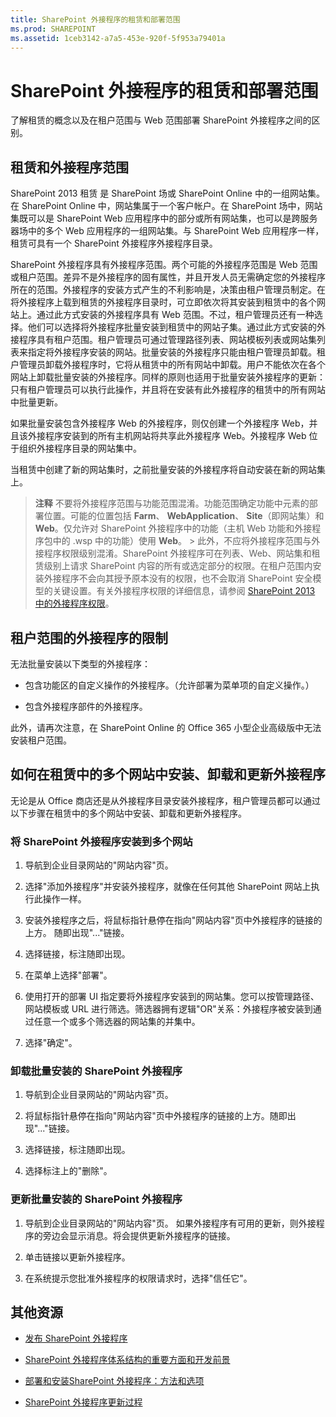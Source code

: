 ```yaml
---
title: SharePoint 外接程序的租赁和部署范围
ms.prod: SHAREPOINT
ms.assetid: 1ceb3142-a7a5-453e-920f-5f953a79401a
---
```



# SharePoint 外接程序的租赁和部署范围
了解租赁的概念以及在租户范围与 Web 范围部署 SharePoint 外接程序之间的区别。
## 租赁和外接程序范围
<a name="AppScope"> </a>

SharePoint 2013 租赁 是 SharePoint 场或 SharePoint Online 中的一组网站集。在 SharePoint Online 中，网站集属于一个客户帐户。在 SharePoint 场中，网站集既可以是 SharePoint Web 应用程序中的部分或所有网站集，也可以是跨服务器场中的多个 Web 应用程序的一组网站集。与 SharePoint Web 应用程序一样，租赁可具有一个 SharePoint 外接程序外接程序目录。



SharePoint 外接程序具有外接程序范围。两个可能的外接程序范围是 Web 范围或租户范围。差异不是外接程序的固有属性，并且开发人员无需确定您的外接程序所在的范围。外接程序的安装方式产生的不利影响是，决策由租户管理员制定。在将外接程序上载到租赁的外接程序目录时，可立即依次将其安装到租赁中的各个网站上。通过此方式安装的外接程序具有 Web 范围。不过，租户管理员还有一种选择。他们可以选择将外接程序批量安装到租赁中的网站子集。通过此方式安装的外接程序具有租户范围。租户管理员可通过管理路径列表、网站模板列表或网站集列表来指定将外接程序安装的网站。批量安装的外接程序只能由租户管理员卸载。租户管理员卸载外接程序时，它将从租赁中的所有网站中卸载。用户不能依次在各个网站上卸载批量安装的外接程序。同样的原则也适用于批量安装外接程序的更新：只有租户管理员可以执行此操作，并且将在安装有此外接程序的租赁中的所有网站中批量更新。



如果批量安装包含外接程序 Web 的外接程序，则仅创建一个外接程序 Web，并且该外接程序安装到的所有主机网站将共享此外接程序 Web。外接程序 Web 位于组织外接程序目录的网站集中。



当租赁中创建了新的网站集时，之前批量安装的外接程序将自动安装在新的网站集上。




> **注释**
> 不要将外接程序范围与功能范围混淆。功能范围确定功能中元素的部署位置。可能的位置包括 **Farm**、 **WebApplication**、 **Site**（即网站集）和 **Web**。仅允许对 SharePoint 外接程序中的功能（主机 Web 功能和外接程序包中的 .wsp 中的功能）使用 **Web**。 > 此外，不应将外接程序范围与外接程序权限级别混淆。SharePoint 外接程序可在列表、Web、网站集和租赁级别上请求 SharePoint 内容的所有或选定部分的权限。在租户范围内安装外接程序不会向其授予原本没有的权限，也不会取消 SharePoint 安全模型的关键设置。有关外接程序权限的详细信息，请参阅  [SharePoint 2013 中的外接程序权限](add-in-permissions-in-sharepoint-2013.md)。 





## 租户范围的外接程序的限制
<a name="Tenant"> </a>

无法批量安装以下类型的外接程序：




- 包含功能区的自定义操作的外接程序。（允许部署为菜单项的自定义操作。）


- 包含外接程序部件的外接程序。


此外，请再次注意，在 SharePoint Online 的 Office 365 小型企业高级版中无法安装租户范围。




## 如何在租赁中的多个网站中安装、卸载和更新外接程序
<a name="Web"> </a>

无论是从 Office 商店还是从外接程序目录安装外接程序，租户管理员都可以通过以下步骤在租赁中的多个网站中安装、卸载和更新外接程序。




### 将 SharePoint 外接程序安装到多个网站


1. 导航到企业目录网站的"网站内容"页。


2. 选择"添加外接程序"并安装外接程序，就像在任何其他 SharePoint 网站上执行此操作一样。


3. 安装外接程序之后，将鼠标指针悬停在指向"网站内容"页中外接程序的链接的上方。 随即出现"..."链接。


4. 选择链接，标注随即出现。


5. 在菜单上选择"部署"。


6. 使用打开的部署 UI 指定要将外接程序安装到的网站集。您可以按管理路径、网站模板或 URL 进行筛选。筛选器拥有逻辑"OR"关系：外接程序被安装到通过任意一个或多个筛选器的网站集的并集中。


7. 选择"确定"。



### 卸载批量安装的 SharePoint 外接程序


1. 导航到企业目录网站的"网站内容"页。


2. 将鼠标指针悬停在指向"网站内容"页中外接程序的链接的上方。随即出现"..."链接。


3. 选择链接，标注随即出现。


4. 选择标注上的"删除"。



### 更新批量安装的 SharePoint 外接程序


1. 导航到企业目录网站的"网站内容"页。 如果外接程序有可用的更新，则外接程序的旁边会显示消息。将会提供更新外接程序的链接。


2. 单击链接以更新外接程序。


3. 在系统提示您批准外接程序的权限请求时，选择"信任它"。



## 其他资源
<a name="SP15tenancies_addlresources"> </a>


-  [发布 SharePoint 外接程序](publish-sharepoint-add-ins.md)


-  [SharePoint 外接程序体系结构的重要方面和开发前景](important-aspects-of-the-sharepoint-add-in-architecture-and-development-landscap.md)


-  [部署和安装SharePoint 外接程序：方法和选项](deploying-and-installing-sharepoint-add-ins-methods-and-options.md)


-  [SharePoint 外接程序更新过程](sharepoint-add-ins-update-process.md)



